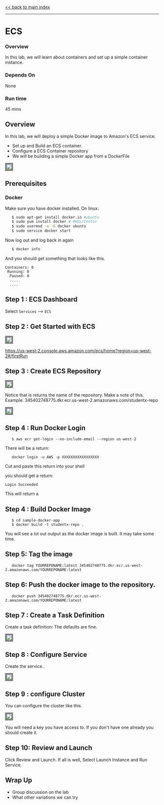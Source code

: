 <link rel='stylesheet' href='assets/css/main.css'/>

[<< back to main index](README.md)

---

# ECS

### Overview

In this lab, we will learn about containers and set up a simple container instance.

### Depends On
None

### Run time
45 mins

## Overview
In this lab, we will deploy a simple Docker image to Amazon's ECS service.
* Set up and Build an ECS container.
* Configure a ECS Container repository
* We will be building a simple Docker app from a DockerFile

<img src="assets/images/architecture-webservice.png" style="border: 5px solid grey ; max-width:100%;" />


## Prerequisites

### Docker

Make sure you have docker installed.  On linux:

```bash
   $ sudo apt-get install docker.io #ubuntu
   $ sudo yum install docker # RHEL/Centos
   $ sudo usermod -a -G docker ubuntu
   $ sudo service docker start 
```

Now log out and log back in again

```bash
   $ docker info
```

And you should get something that looks like this.
```console
Containers: 0
 Running: 0
  Paused: 0
  .....
  ....
```



## Step 1 : ECS Dashboard
Select `Services` --> `ECS`

## Step 2 : Get Started with ECS
<img src="assets/images/ecs-1-start.png" style="border: 5px solid grey ; max-width:100%;" />

https://us-west-2.console.aws.amazon.com/ecs/home?region=us-west-2#/firstRun

## Step 3 : Create ECS Repository
<img src="assets/images/ecs-2-repo.png" style="border: 5px solid grey ; max-width:100%;" />

Notice that is returns the name of the repository.  Make a note of this.
Example: 345402748775.dkr.ecr.us-west-2.amazonaws.com/studentx-repo

<img src="assets/images/ecs-3-repo-created.png" style="border: 5px solid grey ; max-width:100%;" />

## Step 4 : Run Docker Login

```
   $ aws ecr get-login --no-include-email --region us-west-2
```
There will be a return:
```
   docker login -u AWS -p XXXXXXXXXXXXXXXXX
```

Cut and paste this return into your shell

you should get a return:

```
Login Succeeded
```

This will return a
## Step 4 : Build Docker Image

```
   $ cd sample-docker-app
   $ docker build -t studentx-repo .
```

You will see a lot out output as the docker image is built. It may take some time.

## Step 5:  Tag the image

```
   docker tag YOURREPONAME:latest 345402748775.dkr.ecr.us-west-2.amazonaws.com/YOURREPONAME:latest
```

## Step 6: Push the docker image to the repository.

```
   docker push 345402748775.dkr.ecr.us-west-2.amazonaws.com/YOURREPONAME:latest
```


## Step 7 :  Create a Task Definition

Create a task definition:  The defaults are fine.

<img src="assets/images/ecs-4-step3.png" style="border: 5px solid grey ; max-width:100%;" />

## Step 8 :  Configure Service

Create the service..

<img src="assets/images/ecs-5-step4.png" style="border: 5px solid grey ; max-width:100%;" />

## Step 9 : configure Cluster

You can configure the cluster like this.

<img src="assets/images/ecs-6-step5.png" style="border: 5px solid grey ; max-width:100%;" />

You will need a key you have access to. If you don't have one already you should create it.

## Step 10: Review and Launch

Click Review and Launch.  If all is well, Select Launch Instance and Run Service.


## Wrap Up
* Group discussion on the lab
* What other variations we can try
